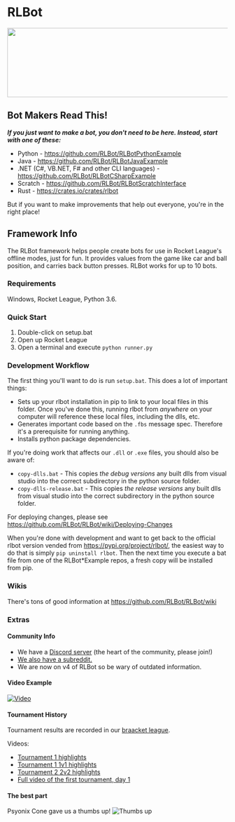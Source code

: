 # RLBot

<p align="center">
  <img width="512" height="158" src="https://github.com/drssoccer55/RLBot/blob/master/images/RLBot.png">
</p>

## Bot Makers Read This!

***If you just want to make a bot, you don't need to be here. Instead, start with one of these:***
 - Python - https://github.com/RLBot/RLBotPythonExample
 - Java - https://github.com/RLBot/RLBotJavaExample
 - .NET (C#, VB.NET, F# and other CLI languages) - https://github.com/RLBot/RLBotCSharpExample
 - Scratch - https://github.com/RLBot/RLBotScratchInterface
 - Rust - https://crates.io/crates/rlbot

But if you want to make improvements that help out everyone, you're in the right place!

## Framework Info

The RLBot framework helps people create bots for use in Rocket League's offline modes, just for fun.
It provides values from the game like car and ball position, and carries back button presses.
RLBot works for up to 10 bots.

### Requirements
Windows, Rocket League, Python 3.6.

### Quick Start

1. Double-click on setup.bat
2. Open up Rocket League
4. Open a terminal and execute `python runner.py`

### Development Workflow

The first thing you'll want to do is run `setup.bat`. This does a lot of important things:
- Sets up your rlbot installation in pip to link to your local files in this folder. Once you've done this,
running rlbot from *anywhere* on your computer will reference these local files, including the dlls, etc.
- Generates important code based on the `.fbs` message spec. Therefore it's a prerequisite for running anything.
- Installs python package dependencies.

If you're doing work that affects our `.dll` or `.exe` files, you should also be aware of:
- `copy-dlls.bat` - This copies *the debug versions* any built dlls from visual studio into the correct subdirectory in
the python source folder.
- `copy-dlls-release.bat` - This copies *the release versions* any built dlls from visual studio into the correct subdirectory in
the python source folder.

For deploying changes, please see https://github.com/RLBot/RLBot/wiki/Deploying-Changes

When you're done with development and want to get back to the official rlbot version vended from
https://pypi.org/project/rlbot/, the easiest way to do that is simply `pip uninstall rlbot`. Then
the next time you execute a bat file from one of the RLBot*Example repos, a fresh copy will be
installed from pip.

### Wikis

There's tons of good information at https://github.com/RLBot/RLBot/wiki

### Extras

#### Community Info
 - We have a [Discord server](https://discord.gg/VZJKWwJ) (the heart of the community, please join!)
 - [We also have a subreddit.](https://www.reddit.com/r/RocketLeagueBots/)
 - We are now on v4 of RLBot so be wary of outdated information.

#### Video Example
[![Video](https://github.com/drssoccer55/RLBot/blob/master/images/vid2thumb6.JPG)](https://youtu.be/aAXe21m0vWo)

#### Tournament History
Tournament results are recorded in our [braacket league](https://braacket.com/league/rlbot).

Videos:
 - [Tournament 1 highlights](https://www.youtube.com/watch?v=PY0ggWbpsPg)
 - [Tournament 1 1v1 highlights](https://www.youtube.com/watch?v=mqXwSqy_TOw)
 - [Tournament 2 2v2 highlights](https://www.youtube.com/watch?v=U-esRgPSfn4)
 - [Full video of the first tournament, day 1](https://youtu.be/SKIw4f0ZBxE)

#### The best part
Psyonix Cone gave us a thumbs up!
![Thumbs up](https://github.com/drssoccer55/RLBot/blob/master/images/psyonixcone.jpg)
